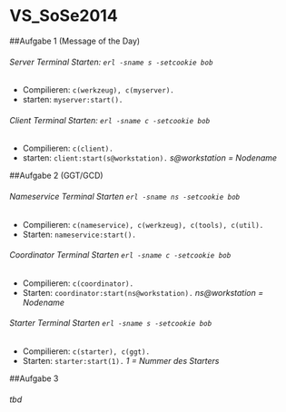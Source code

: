 VS_SoSe2014
===========

##Aufgabe 1 (Message of the Day)

###### Server Terminal Starten: `erl -sname s -setcookie bob`

- Compilieren: `c(werkzeug), c(myserver).`
- starten: `myserver:start().`

###### Client Terminal Starten: `erl -sname c -setcookie bob`

- Compilieren: `c(client).`
- starten: `client:start(s@workstation).`    *s@workstation = Nodename*


##Aufgabe 2 (GGT/GCD)

###### Nameservice Terminal Starten `erl -sname ns -setcookie bob`

- Compilieren: `c(nameservice), c(werkzeug), c(tools), c(util).`
- Starten: `nameservice:start().`
 
###### Coordinator Terminal Starten `erl -sname c -setcookie bob`

- Compilieren: `c(coordinator).`
- Starten: `coordinator:start(ns@workstation).`    *ns@workstation = Nodename*

###### Starter Terminal Starten `erl -sname s -setcookie bob`

- Compilieren: `c(starter), c(ggt).`
- Starten: `starter:start(1).`      *1 = Nummer des Starters*


##Aufgabe 3 

###### tbd
